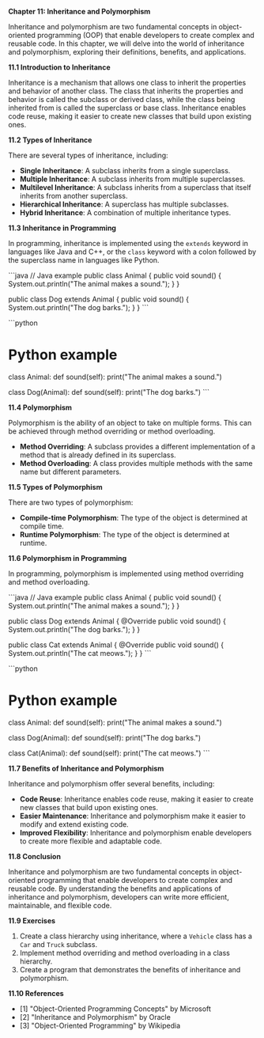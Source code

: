<p><strong>Chapter 11: Inheritance and Polymorphism</strong></p>

<p>Inheritance and polymorphism are two fundamental concepts in object-oriented programming (OOP) that enable developers to create complex and reusable code. In this chapter, we will delve into the world of inheritance and polymorphism, exploring their definitions, benefits, and applications.</p>

<p><strong>11.1 Introduction to Inheritance</strong></p>

<p>Inheritance is a mechanism that allows one class to inherit the properties and behavior of another class. The class that inherits the properties and behavior is called the subclass or derived class, while the class being inherited from is called the superclass or base class. Inheritance enables code reuse, making it easier to create new classes that build upon existing ones.</p>

<p><strong>11.2 Types of Inheritance</strong></p>

<p>There are several types of inheritance, including:</p>

<ul>
<li><strong>Single Inheritance</strong>: A subclass inherits from a single superclass.</li>
<li><strong>Multiple Inheritance</strong>: A subclass inherits from multiple superclasses.</li>
<li><strong>Multilevel Inheritance</strong>: A subclass inherits from a superclass that itself inherits from another superclass.</li>
<li><strong>Hierarchical Inheritance</strong>: A superclass has multiple subclasses.</li>
<li><strong>Hybrid Inheritance</strong>: A combination of multiple inheritance types.</li>
</ul>

<p><strong>11.3 Inheritance in Programming</strong></p>

<p>In programming, inheritance is implemented using the <code>extends</code> keyword in languages like Java and C++, or the <code>class</code> keyword with a colon followed by the superclass name in languages like Python.</p>

<p>```java
// Java example
public class Animal {
    public void sound() {
        System.out.println("The animal makes a sound.");
    }
}</p>

<p>public class Dog extends Animal {
    public void sound() {
        System.out.println("The dog barks.");
    }
}
```</p>

<p>```python</p>

<h1>Python example</h1>

<p>class Animal:
    def sound(self):
        print("The animal makes a sound.")</p>

<p>class Dog(Animal):
    def sound(self):
        print("The dog barks.")
```</p>

<p><strong>11.4 Polymorphism</strong></p>

<p>Polymorphism is the ability of an object to take on multiple forms. This can be achieved through method overriding or method overloading.</p>

<ul>
<li><strong>Method Overriding</strong>: A subclass provides a different implementation of a method that is already defined in its superclass.</li>
<li><strong>Method Overloading</strong>: A class provides multiple methods with the same name but different parameters.</li>
</ul>

<p><strong>11.5 Types of Polymorphism</strong></p>

<p>There are two types of polymorphism:</p>

<ul>
<li><strong>Compile-time Polymorphism</strong>: The type of the object is determined at compile time.</li>
<li><strong>Runtime Polymorphism</strong>: The type of the object is determined at runtime.</li>
</ul>

<p><strong>11.6 Polymorphism in Programming</strong></p>

<p>In programming, polymorphism is implemented using method overriding and method overloading.</p>

<p>```java
// Java example
public class Animal {
    public void sound() {
        System.out.println("The animal makes a sound.");
    }
}</p>

<p>public class Dog extends Animal {
    @Override
    public void sound() {
        System.out.println("The dog barks.");
    }
}</p>

<p>public class Cat extends Animal {
    @Override
    public void sound() {
        System.out.println("The cat meows.");
    }
}
```</p>

<p>```python</p>

<h1>Python example</h1>

<p>class Animal:
    def sound(self):
        print("The animal makes a sound.")</p>

<p>class Dog(Animal):
    def sound(self):
        print("The dog barks.")</p>

<p>class Cat(Animal):
    def sound(self):
        print("The cat meows.")
```</p>

<p><strong>11.7 Benefits of Inheritance and Polymorphism</strong></p>

<p>Inheritance and polymorphism offer several benefits, including:</p>

<ul>
<li><strong>Code Reuse</strong>: Inheritance enables code reuse, making it easier to create new classes that build upon existing ones.</li>
<li><strong>Easier Maintenance</strong>: Inheritance and polymorphism make it easier to modify and extend existing code.</li>
<li><strong>Improved Flexibility</strong>: Inheritance and polymorphism enable developers to create more flexible and adaptable code.</li>
</ul>

<p><strong>11.8 Conclusion</strong></p>

<p>Inheritance and polymorphism are two fundamental concepts in object-oriented programming that enable developers to create complex and reusable code. By understanding the benefits and applications of inheritance and polymorphism, developers can write more efficient, maintainable, and flexible code.</p>

<p><strong>11.9 Exercises</strong></p>

<ol>
<li>Create a class hierarchy using inheritance, where a <code>Vehicle</code> class has a <code>Car</code> and <code>Truck</code> subclass.</li>
<li>Implement method overriding and method overloading in a class hierarchy.</li>
<li>Create a program that demonstrates the benefits of inheritance and polymorphism.</li>
</ol>

<p><strong>11.10 References</strong></p>

<ul>
<li>[1] "Object-Oriented Programming Concepts" by Microsoft</li>
<li>[2] "Inheritance and Polymorphism" by Oracle</li>
<li>[3] "Object-Oriented Programming" by Wikipedia</li>
</ul>

